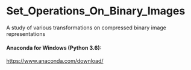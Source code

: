 # Set_Operations_On_Binary_Images
A study of various transformations on compressed binary image representations

#### Anaconda for Windows (Python 3.6):
https://www.anaconda.com/download/
